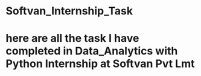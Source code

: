 # Softvan_Internship_Task
# here are all the task I have completed in Data_Analytics with Python Internship at Softvan Pvt Lmt
